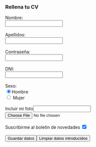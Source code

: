 ﻿<!DOCTYPE html PUBLIC "-//W3C//DTD XHTML 1.0 Strict//EN" "http://www.w3.org/TR/xhtml1/DTD/xhtml1-strict.dtd">
 <!-- plantilla para paginas web-->
<html xmlns="http://www.w3.org/1999/xhtml" xml:lang="es" lang="es">
  <head>
    <meta http-equiv="Content-Type" content="text/html; charset=utf-8" />
    <title>Página de prueba</title>
  </head>
  <body>
		<h3>Rellena tu CV</h3>
			<form action="php/insertar_cv.php" method="POST">	
				Nombre:<br/>
						<input type="text" name="Nombre" maxlength="10"/><br/><br/>
				Apellidos:<br/>
						<input type="text" name="Apellidos" maxlength="80"/><br/><br/>
				Contraseña:<br/>
						<input type="password" name="Contraseña"/><br/><br/>
				DNI:<br/>
						<input type="text" name="DNI" maxlength="9"/><br/><br/>
				Sexo:<br/>
						<input type="radio" name="Hombre" value="Hombre" checked="checked"/>Hombre<br/>
						<input type="radio" name="Mujer" value="Mujer"/> Mujer
				<br/><br/>
				Incluir mi foto<input type="text" name="Nombre" maxlength="10"/><input type="file" name="adjuntarfoto" value="Foto" />
				<br/><br/>
				Suscribirme al boletin de novedades <input type="checkbox" name="boletin" value="dato" checked="checked"/><br/><br/>
				<input type="submit" name="Guardar" value="Guardar datos"/><input type="reset" name="limpia" value="Limpiar datos introducidos"/><br/>
				</form>
  </body>
</html>
